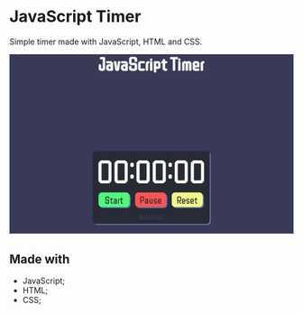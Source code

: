 # JavaScript Timer

Simple timer made with JavaScript, HTML and CSS.

<p align = "center">
	<img src ="assets/toReadme/gifTimer.gif">
</p>

## Made with

* JavaScript;
* HTML;
* CSS;  
